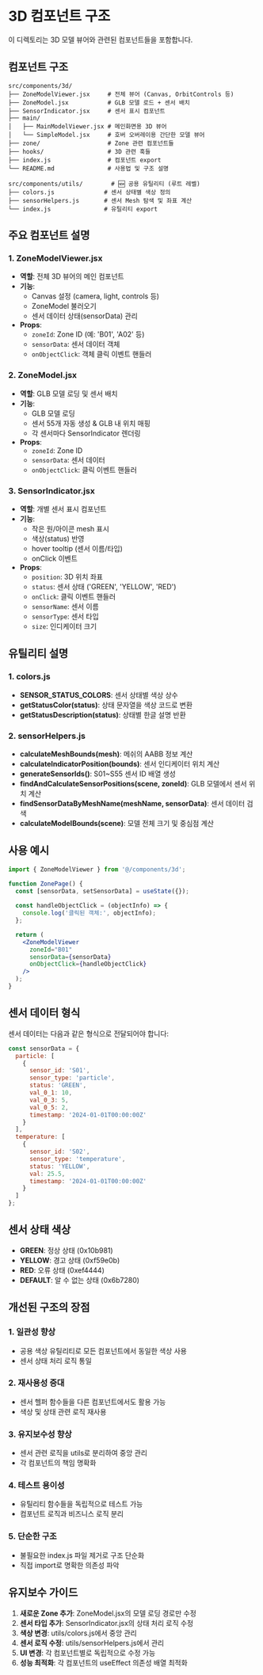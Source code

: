 # 3D 컴포넌트 구조

이 디렉토리는 3D 모델 뷰어와 관련된 컴포넌트들을 포함합니다.

## 컴포넌트 구조

```
src/components/3d/
├── ZoneModelViewer.jsx     # 전체 뷰어 (Canvas, OrbitControls 등)
├── ZoneModel.jsx           # GLB 모델 로드 + 센서 배치
├── SensorIndicator.jsx     # 센서 표시 컴포넌트
├── main/
│   ├── MainModelViewer.jsx # 메인화면용 3D 뷰어
│   └── SimpleModel.jsx     # 호버 오버레이용 간단한 모델 뷰어
├── zone/                   # Zone 관련 컴포넌트들
├── hooks/                  # 3D 관련 훅들
├── index.js                # 컴포넌트 export
└── README.md               # 사용법 및 구조 설명

src/components/utils/        # 🆕 공용 유틸리티 (루트 레벨)
├── colors.js              # 센서 상태별 색상 정의
├── sensorHelpers.js       # 센서 Mesh 탐색 및 좌표 계산
└── index.js               # 유틸리티 export
```

## 주요 컴포넌트 설명

### 1. ZoneModelViewer.jsx
- **역할**: 전체 3D 뷰어의 메인 컴포넌트
- **기능**: 
  - Canvas 설정 (camera, light, controls 등)
  - ZoneModel 불러오기
  - 센서 데이터 상태(sensorData) 관리
- **Props**:
  - `zoneId`: Zone ID (예: 'B01', 'A02' 등)
  - `sensorData`: 센서 데이터 객체
  - `onObjectClick`: 객체 클릭 이벤트 핸들러

### 2. ZoneModel.jsx
- **역할**: GLB 모델 로딩 및 센서 배치
- **기능**:
  - GLB 모델 로딩
  - 센서 55개 자동 생성 & GLB 내 위치 매핑
  - 각 센서마다 SensorIndicator 렌더링
- **Props**:
  - `zoneId`: Zone ID
  - `sensorData`: 센서 데이터
  - `onObjectClick`: 클릭 이벤트 핸들러

### 3. SensorIndicator.jsx
- **역할**: 개별 센서 표시 컴포넌트
- **기능**:
  - 작은 원/아이콘 mesh 표시
  - 색상(status) 반영
  - hover tooltip (센서 이름/타입)
  - onClick 이벤트
- **Props**:
  - `position`: 3D 위치 좌표
  - `status`: 센서 상태 ('GREEN', 'YELLOW', 'RED')
  - `onClick`: 클릭 이벤트 핸들러
  - `sensorName`: 센서 이름
  - `sensorType`: 센서 타입
  - `size`: 인디케이터 크기

## 유틸리티 설명

### 1. colors.js
- **SENSOR_STATUS_COLORS**: 센서 상태별 색상 상수
- **getStatusColor(status)**: 상태 문자열을 색상 코드로 변환
- **getStatusDescription(status)**: 상태별 한글 설명 반환

### 2. sensorHelpers.js
- **calculateMeshBounds(mesh)**: 메쉬의 AABB 정보 계산
- **calculateIndicatorPosition(bounds)**: 센서 인디케이터 위치 계산
- **generateSensorIds()**: S01~S55 센서 ID 배열 생성
- **findAndCalculateSensorPositions(scene, zoneId)**: GLB 모델에서 센서 위치 계산
- **findSensorDataByMeshName(meshName, sensorData)**: 센서 데이터 검색
- **calculateModelBounds(scene)**: 모델 전체 크기 및 중심점 계산

## 사용 예시

```jsx
import { ZoneModelViewer } from '@/components/3d';

function ZonePage() {
  const [sensorData, setSensorData] = useState({});
  
  const handleObjectClick = (objectInfo) => {
    console.log('클릭된 객체:', objectInfo);
  };

  return (
    <ZoneModelViewer
      zoneId="B01"
      sensorData={sensorData}
      onObjectClick={handleObjectClick}
    />
  );
}
```

## 센서 데이터 형식

센서 데이터는 다음과 같은 형식으로 전달되어야 합니다:

```javascript
const sensorData = {
  particle: [
    {
      sensor_id: 'S01',
      sensor_type: 'particle',
      status: 'GREEN',
      val_0_1: 10,
      val_0_3: 5,
      val_0_5: 2,
      timestamp: '2024-01-01T00:00:00Z'
    }
  ],
  temperature: [
    {
      sensor_id: 'S02',
      sensor_type: 'temperature',
      status: 'YELLOW',
      val: 25.5,
      timestamp: '2024-01-01T00:00:00Z'
    }
  ]
};
```

## 센서 상태 색상

- **GREEN**: 정상 상태 (0x10b981)
- **YELLOW**: 경고 상태 (0xf59e0b)
- **RED**: 오류 상태 (0xef4444)
- **DEFAULT**: 알 수 없는 상태 (0x6b7280)

## 개선된 구조의 장점

### 1. **일관성 향상**
- 공용 색상 유틸리티로 모든 컴포넌트에서 동일한 색상 사용
- 센서 상태 처리 로직 통일

### 2. **재사용성 증대**
- 센서 헬퍼 함수들을 다른 컴포넌트에서도 활용 가능
- 색상 및 상태 관련 로직 재사용

### 3. **유지보수성 향상**
- 센서 관련 로직을 utils로 분리하여 중앙 관리
- 각 컴포넌트의 책임 명확화

### 4. **테스트 용이성**
- 유틸리티 함수들을 독립적으로 테스트 가능
- 컴포넌트 로직과 비즈니스 로직 분리

### 5. **단순한 구조**
- 불필요한 index.js 파일 제거로 구조 단순화
- 직접 import로 명확한 의존성 파악

## 유지보수 가이드

1. **새로운 Zone 추가**: ZoneModel.jsx의 모델 로딩 경로만 수정
2. **센서 타입 추가**: SensorIndicator.jsx의 상태 처리 로직 수정
3. **색상 변경**: utils/colors.js에서 중앙 관리
4. **센서 로직 수정**: utils/sensorHelpers.js에서 관리
5. **UI 변경**: 각 컴포넌트별로 독립적으로 수정 가능
6. **성능 최적화**: 각 컴포넌트의 useEffect 의존성 배열 최적화
